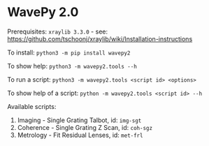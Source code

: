 # WavePy 2.0

Prerequisites: `xraylib 3.3.0` - see: https://github.com/tschoonj/xraylib/wiki/Installation-instructions

To install:               `python3 -m pip install wavepy2`
  
To show help:             `python3 -m wavepy2.tools --h`

To run a script:          `python3 -m wavepy2.tools <script id> <options>`
  
To show help of a script: `python -m wavepy2.tools <script id> --h`
  

Available scripts:
1) Imaging   - Single Grating Talbot, id: `img-sgt`
2) Coherence - Single Grating Z Scan, id: `coh-sgz`
3) Metrology - Fit Residual Lenses,   id: `met-frl`
